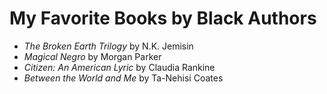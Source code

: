 # My Favorite Books by Black Authors

- _The Broken Earth Trilogy_ by N.K. Jemisin
- _Magical Negro_ by Morgan Parker
- _Citizen: An American Lyric_ by Claudia Rankine
- _Between the World and Me_ by Ta-Nehisi Coates